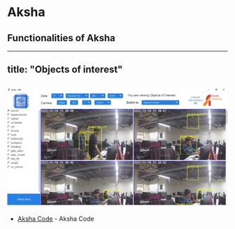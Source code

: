 # Aksha
## Functionalities of Aksha
---
title: "Objects of interest"
---
[![N|Solid](https://github.com/tdeshpandealgoanalytics/tdeshpandealgoanalytics.github.io/blob/main/WhatsApp%20Image%202022-12-19%20at%204.28.44%20PM.jpeg)](https://nodesource.com/products/nsolid)
---

- [Aksha Code](https://rawgit.com/tdeshpandealgoanalytics/tdeshpandealgoanalytics.github.io/blob/main/Docs/_build/html/index.html) - Aksha Code
